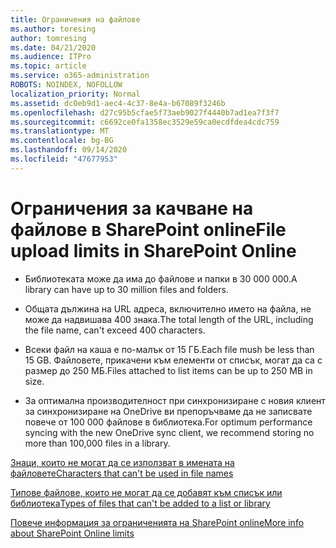 ```yaml
---
title: Ограничения на файлове
ms.author: toresing
author: tomresing
ms.date: 04/21/2020
ms.audience: ITPro
ms.topic: article
ms.service: o365-administration
ROBOTS: NOINDEX, NOFOLLOW
localization_priority: Normal
ms.assetid: dc0eb9d1-aec4-4c37-8e4a-b67089f3246b
ms.openlocfilehash: d27c95b5cfae5f73aeb9027f4440b7ad1ea7f3f7
ms.sourcegitcommit: c6692ce0fa1358ec3529e59ca0ecdfdea4cdc759
ms.translationtype: MT
ms.contentlocale: bg-BG
ms.lasthandoff: 09/14/2020
ms.locfileid: "47677953"
---
```

# <a name="file-upload-limits-in-sharepoint-online"></a><span data-ttu-id="7f49e-102">Ограничения за качване на файлове в SharePoint online</span><span class="sxs-lookup"><span data-stu-id="7f49e-102">File upload limits in SharePoint Online</span></span>

- <span data-ttu-id="7f49e-103">Библиотеката може да има до файлове и папки в 30 000 000.</span><span class="sxs-lookup"><span data-stu-id="7f49e-103">A library can have up to 30 million files and folders.</span></span>
    
- <span data-ttu-id="7f49e-104">Общата дължина на URL адреса, включително името на файла, не може да надвишава 400 знака.</span><span class="sxs-lookup"><span data-stu-id="7f49e-104">The total length of the URL, including the file name, can't exceed 400 characters.</span></span>
    
- <span data-ttu-id="7f49e-105">Всеки файл на каша е по-малък от 15 ГБ.</span><span class="sxs-lookup"><span data-stu-id="7f49e-105">Each file mush be less than 15 GB.</span></span> <span data-ttu-id="7f49e-106">Файловете, прикачени към елементи от списък, могат да са с размер до 250 МБ.</span><span class="sxs-lookup"><span data-stu-id="7f49e-106">Files attached to list items can be up to 250 MB in size.</span></span>
    
- <span data-ttu-id="7f49e-107">За оптимална производителност при синхронизиране с новия клиент за синхронизиране на OneDrive ви препоръчваме да не записвате повече от 100 000 файлове в библиотека.</span><span class="sxs-lookup"><span data-stu-id="7f49e-107">For optimum performance syncing with the new OneDrive sync client, we recommend storing no more than 100,000 files in a library.</span></span> 
    
[<span data-ttu-id="7f49e-108">Знаци, които не могат да се използват в имената на файловете</span><span class="sxs-lookup"><span data-stu-id="7f49e-108">Characters that can't be used in file names</span></span>](https://go.microsoft.com/fwlink/?linkid=866430)
  
[<span data-ttu-id="7f49e-109">Типове файлове, които не могат да се добавят към списък или библиотека</span><span class="sxs-lookup"><span data-stu-id="7f49e-109">Types of files that can't be added to a list or library</span></span>](https://go.microsoft.com/fwlink/?linkid=273757)
  
[<span data-ttu-id="7f49e-110">Повече информация за ограниченията на SharePoint online</span><span class="sxs-lookup"><span data-stu-id="7f49e-110">More info about SharePoint Online limits</span></span>](https://go.microsoft.com/fwlink/?linkid=271273)
  

